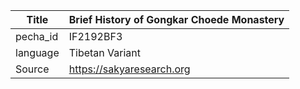 |Title | Brief History of Gongkar Choede Monastery 
| --- | --- 
|pecha_id | IF2192BF3
|language | Tibetan Variant
|Source | https://sakyaresearch.org